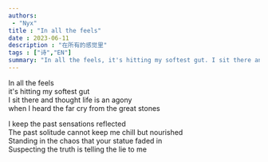 ```yaml
---
authors:
 - "Nyx"
title : "In all the feels"
date : 2023-06-11
description : "在所有的感觉里"
tags : ["诗","EN"]
summary: "In all the feels, it's hitting my softest gut. I sit there and thought life is an agony, when I heard the far cry from the great stones. (在所有的感觉中，它击中了我最柔软的内脏。我坐在那里，觉得生活是一种痛苦，这时我听到了大石头上传来的远处的哭声。)"
---
```

In all the feels\
it's hitting my softest gut\
I sit there and thought life is an agony\
when I heard the far cry from the great stones

I keep the past sensations reflected\
The past solitude cannot keep me chill but nourished\
Standing in the chaos that your statue faded in\
Suspecting the truth is telling the lie to me